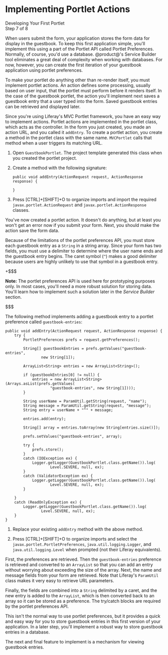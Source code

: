 # Implementing Portlet Actions [](id=implementing-portlet-actions)

<div class="learn-path-step">
    <p>Developing Your First Portlet<br>Step 7 of 8</p>
</div>

When users submit the form, your application stores the form data for display in 
the guestbook. To keep this first application simple, you'll implement this 
using a part of the Portlet API called Portlet Preferences. Normally, of course, 
you'd use a database. @product@'s Service Builder tool eliminates a great deal 
of complexity when working with databases. For now, however, you can create the 
first iteration of your guestbook application using portlet preferences. 

To make your portlet do anything other than re-render itself, you must implement 
portlet actions. An action defines some processing, usually based on user input, 
that the portlet must perform before it renders itself. In the case of the 
guestbook portlet, the action you'll implement next saves a guestbook entry that 
a user typed into the form. Saved guestbook entries can be retrieved and 
displayed later. 

Since you're using Liferay's MVC Portlet framework, you have an easy way to 
implement actions. Portlet actions are implemented in the portlet class, which 
acts as the controller. In the form you just created, you made an action URL, 
and you called it `addEntry`. To create a portlet action, you create a method in 
the portlet class with the same name. `MVCPortlet` calls that method when a user 
triggers its matching URL. 

1.  Open `GuestbookPortlet`. The project template generated this class when 
    you created the portlet project. 

2.  Create a method with the following signature:

        public void addEntry(ActionRequest request, ActionResponse response) {

        }

3.  Press [CTRL]+[SHIFT]+O to organize imports and import the required
    `javax.portlet.ActionRequest` and `javax.portlet.ActionResponse` classes.

You've now created a portlet action. It doesn't do anything, but at least you
won't get an error now if you submit your form. Next, you should make the
action save the form data. 

Because of the limitations of the portlet preferences API, you must store each 
guestbook entry as a `String` in a string array. Since your form has two fields, 
you must use a delimiter to determine where the user name ends and the guestbook 
entry begins. The caret symbol (`^`) makes a good delimiter because users are 
highly unlikely to use that symbol in a guestbook entry. 

+$$$

**Note:** The portlet preferences API is used here for prototyping purposes 
only. In most cases, you'll need a more robust solution for storing data. You'll 
learn how to implement such a solution later in the *Service Builder* section.  

$$$

The following method implements adding a guestbook entry to a portlet preference
called `guestbook-entries`: 

    public void addEntry(ActionRequest request, ActionResponse response) {
        try {
            PortletPreferences prefs = request.getPreferences();

            String[] guestbookEntries = prefs.getValues("guestbook-entries",
                    new String[1]);

            ArrayList<String> entries = new ArrayList<String>();

            if (guestbookEntries[0] != null) {
                entries = new ArrayList<String>(Arrays.asList(prefs.getValues(
                        "guestbook-entries", new String[1])));
            }

            String userName = ParamUtil.getString(request, "name");
            String message = ParamUtil.getString(request, "message");
            String entry = userName + "^" + message;

            entries.add(entry);

            String[] array = entries.toArray(new String[entries.size()]);

            prefs.setValues("guestbook-entries", array);

            try {
                prefs.store();
            }
            catch (IOException ex) {
                Logger.getLogger(GuestbookPortlet.class.getName()).log(
                        Level.SEVERE, null, ex);
            }
            catch (ValidatorException ex) {
                Logger.getLogger(GuestbookPortlet.class.getName()).log(
                        Level.SEVERE, null, ex);
            }

        }
        catch (ReadOnlyException ex) {
            Logger.getLogger(GuestbookPortlet.class.getName()).log(
                    Level.SEVERE, null, ex);
        }
    }

1.  Replace your existing `addEntry` method with the above method.

2.  Press [CTRL]+[SHIFT]+O to organize imports and select the
    `javax.portlet.PortletPreferences`, `java.util.logging.Logger`, and 
    `java.util.logging.Level` when prompted (not their Liferay equivalents).

First, the preferences are retrieved. Then the `guestbook-entries` preference is 
retrieved and converted to an `ArrayList` so that you can add an entry without 
worrying about exceeding the size of the array. Next, the name and message 
fields from your form are retrieved. Note that Liferay's `ParamUtil` class makes 
it very easy to retrieve URL parameters. 

Finally, the fields are combined into a `String` delimited by a caret, and the
new entry is added to the `ArrayList`, which is then converted back to an array
so it can be stored as a preference. The try/catch blocks are required by the
portlet preferences API. 

This isn't the normal way to use portlet preferences, but it provides a quick 
and easy way for you to store guestbook entries in this first version of your
application. In a later step, you'll implement a robust way to store guestbook 
entries in a database. 

The next and final feature to implement is a mechanism for viewing guestbook
entries. 
